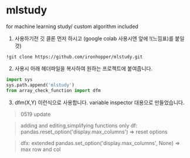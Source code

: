 # mlstudy
for machine learning study/ custom algorithm included


1. 사용하기전 깃 클론 먼저 하시고
(google colab 사용시엔 앞에 !(느낌표)를 붙일것)

`!git clone https://github.com/ironhopper/mlstudy.git`

2. 사용시
아래 헤더파일을 복사하여 원하는 프로젝트에 붙여줍니다.
```python
import sys
sys.path.append('mlstudy')
from array_check_function import dfm
```

3. dfm(X,Y)
이런식으로 사용합니다.
variable inspector 대용으로 만들었습니다.



>0519 update

>adding and editing,simplifying functions
>only df:
>pandas.reset_option('display.max_columns')
>=> reset options

>dfx: extended
>pandas.set_option('display.max_columns', None)
>=> max row and col
>
